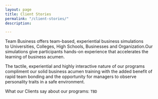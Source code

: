 ```yaml
---
layout: page
title: Client Stories
permalink: "/client-stories/"
description: 

---
```

Team Business offers team-based, experiential business simulations to Universities, Colleges, High Schools, Businesses and Organization.Our simulations give participants hands-on experience that accelerates the learning of business acumen.

The tactile, experiential and highly interactive nature of our programs compliment our solid business acumen training with the added benefit of rapid team bonding and the opportunity for managers to observe personality traits in a safe environment.

What our Clients say about our programs: `TBD`